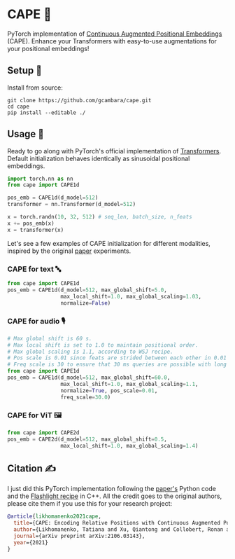 # CAPE 🌴
PyTorch implementation of [Continuous Augmented Positional Embeddings](https://arxiv.org/abs/2106.03143) (CAPE). Enhance your Transformers with easy-to-use augmentations for your positional embeddings! 

## Setup 🔧
Install from source:
```
git clone https://github.com/gcambara/cape.git
cd cape
pip install --editable ./
```

## Usage 📖
Ready to go along with PyTorch's official implementation of [Transformers](https://pytorch.org/docs/stable/generated/torch.nn.Transformer.html). Default initialization behaves identically as sinusoidal positional embeddings.

```python
import torch.nn as nn
from cape import CAPE1d

pos_emb = CAPE1d(d_model=512)
transformer = nn.Transformer(d_model=512)

x = torch.randn(10, 32, 512) # seq_len, batch_size, n_feats
x += pos_emb(x)
x = transformer(x)
```

Let's see a few examples of CAPE initialization for different modalities, inspired by the original [paper](https://arxiv.org/abs/2106.03143) experiments.

### CAPE for text 🔤
```python
from cape import CAPE1d
pos_emb = CAPE1d(d_model=512, max_global_shift=5.0, 
                 max_local_shift=1.0, max_global_scaling=1.03, 
                 normalize=False)
```

### CAPE for audio 🎙️
```python
# Max global shift is 60 s.
# Max local shift is set to 1.0 to maintain positional order.
# Max global scaling is 1.1, according to WSJ recipe.
# Pos scale is 0.01 since feats are strided between each other in 0.01 s.
# Freq scale is 30 to ensure that 30 ms queries are possible with long audios
from cape import CAPE1d
pos_emb = CAPE1d(d_model=512, max_global_shift=60.0, 
                 max_local_shift=1.0, max_global_scaling=1.1, 
                 normalize=True, pos_scale=0.01,
                 freq_scale=30.0)
```

### CAPE for ViT 🖼️
```python
from cape import CAPE2d
pos_emb = CAPE2d(d_model=512, max_global_shift=0.5, 
                 max_local_shift=1.0, max_global_scaling=1.4)
```

## Citation ✍️
I just did this PyTorch implementation following the [paper's](https://arxiv.org/abs/2106.03143) Python code and the [Flashlight recipe](https://github.com/flashlight/flashlight/blob/cape/cape/plugin/ctc_str3_tl_main_sinpos_trick_dp01_gl60s_nopad.cpp) in C++. All the credit goes to the original authors, please cite them if you use this for your research project:
``` bibtex
@article{likhomanenko2021cape,
  title={CAPE: Encoding Relative Positions with Continuous Augmented Positional Embeddings},
  author={Likhomanenko, Tatiana and Xu, Qiantong and Collobert, Ronan and Synnaeve, Gabriel and Rogozhnikov, Alex},
  journal={arXiv preprint arXiv:2106.03143},
  year={2021}
}
```
